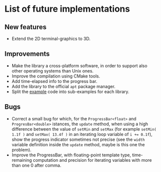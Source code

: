 # List of future implementations

## New features

- Extend the 2D terminal-graphics to 3D.

## Improvements

- Make the library a cross-platform software, in order to support also other operating systems than Unix ones.
- Improve the compilation using CMake tools.
- Add time-elapsed info to the progress bar.
- Add the library to the official `apt` package manager.
- Split the [example](https://github.com/JustWhit3/osmanip/blob/main/src/main.cpp) code into sub-examples for each library.

## Bugs

- Correct a small bug for which, for the `ProgressBar<float>` and `ProgresBar<double>` istances, the `update` method, when using a high difference between the value of `setMin` and `setMax` (for example `setMin( 1.1f )` and `setMax( 13.4f )` in an iterating loop variable of `i += 0.1f`), show the progress indicator sometimes not precise (see the `width` variable definition inside the `update` method, maybe is this one the problem).
- Improve the ProgressBar, with floating-point template type, time-remaining computation and precision for iterating variables with more than one 0 after comma.
